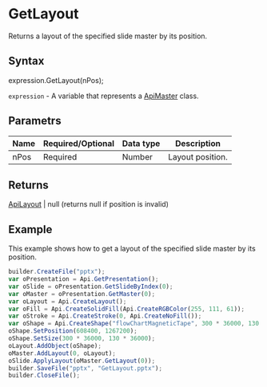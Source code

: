 # GetLayout

Returns a layout of the specified slide master by its position.

## Syntax

expression.GetLayout(nPos);

`expression` - A variable that represents a [ApiMaster](../ApiMaster.md) class.

## Parametrs

| **Name** | **Required/Optional** | **Data type** | **Description** |
| ------------- | ------------- | ------------- | ------------- |
| nPos | Required | Number | Layout position. |

## Returns

[ApiLayout](../../ApiLayout/ApiLayout.md) &#124; null (returns null if position is invalid)

## Example

This example shows how to get a layout of the specified slide master by its position.

```javascript
builder.CreateFile("pptx");
var oPresentation = Api.GetPresentation();
var oSlide = oPresentation.GetSlideByIndex(0);
var oMaster = oPresentation.GetMaster(0);
var oLayout = Api.CreateLayout();
var oFill = Api.CreateSolidFill(Api.CreateRGBColor(255, 111, 61));
var oStroke = Api.CreateStroke(0, Api.CreateNoFill());
var oShape = Api.CreateShape("flowChartMagneticTape", 300 * 36000, 130 * 36000, oFill, oStroke);
oShape.SetPosition(608400, 1267200);
oShape.SetSize(300 * 36000, 130 * 36000);
oLayout.AddObject(oShape);
oMaster.AddLayout(0, oLayout);
oSlide.ApplyLayout(oMaster.GetLayout(0));
builder.SaveFile("pptx", "GetLayout.pptx");
builder.CloseFile();
```
